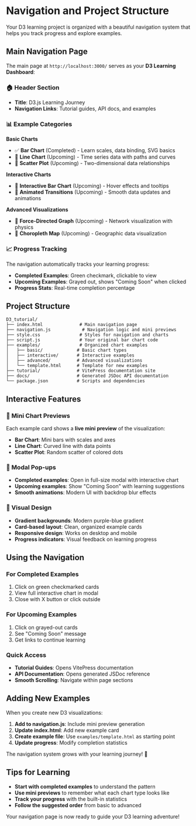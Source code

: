 # Navigation and Project Structure

Your D3 learning project is organized with a beautiful navigation system that helps you track progress and explore examples.

## Main Navigation Page

The main page at `http://localhost:3000/` serves as your **D3 Learning Dashboard**:

### 🏠 Header Section
- **Title**: D3.js Learning Journey
- **Navigation Links**: Tutorial guides, API docs, and examples

### 📊 Example Categories

**Basic Charts**
- ✅ **Bar Chart** (Completed) - Learn scales, data binding, SVG basics
- 🚧 **Line Chart** (Upcoming) - Time series data with paths and curves  
- 🚧 **Scatter Plot** (Upcoming) - Two-dimensional data relationships

**Interactive Charts**
- 🚧 **Interactive Bar Chart** (Upcoming) - Hover effects and tooltips
- 🚧 **Animated Transitions** (Upcoming) - Smooth data updates and animations

**Advanced Visualizations**
- 🚧 **Force-Directed Graph** (Upcoming) - Network visualization with physics
- 🚧 **Choropleth Map** (Upcoming) - Geographic data visualization

### 📈 Progress Tracking

The navigation automatically tracks your learning progress:
- **Completed Examples**: Green checkmark, clickable to view
- **Upcoming Examples**: Grayed out, shows \"Coming Soon\" when clicked
- **Progress Stats**: Real-time completion percentage

## Project Structure

```
D3_tutorial/
├── index.html              # Main navigation page
├── navigation.js            # Navigation logic and mini previews
├── style.css               # Styles for navigation and charts
├── script.js               # Your original bar chart code
├── examples/               # Organized chart examples
│   ├── basic/             # Basic chart types
│   ├── interactive/       # Interactive examples
│   ├── advanced/          # Advanced visualizations
│   └── template.html      # Template for new examples
├── tutorial/              # VitePress documentation site
├── docs/                  # Generated JSDoc API documentation
└── package.json           # Scripts and dependencies
```

## Interactive Features

### 🎯 Mini Chart Previews
Each example card shows a **live mini preview** of the visualization:
- **Bar Chart**: Mini bars with scales and axes
- **Line Chart**: Curved line with data points
- **Scatter Plot**: Random scatter of colored dots

### 📱 Modal Pop-ups
- **Completed examples**: Open in full-size modal with interactive chart
- **Upcoming examples**: Show \"Coming Soon\" with learning suggestions
- **Smooth animations**: Modern UI with backdrop blur effects

### 🎨 Visual Design
- **Gradient backgrounds**: Modern purple-blue gradient
- **Card-based layout**: Clean, organized example cards
- **Responsive design**: Works on desktop and mobile
- **Progress indicators**: Visual feedback on learning progress

## Using the Navigation

### For Completed Examples
1. Click on green checkmarked cards
2. View full interactive chart in modal
3. Close with X button or click outside

### For Upcoming Examples  
1. Click on grayed-out cards
2. See \"Coming Soon\" message
3. Get links to continue learning

### Quick Access
- **Tutorial Guides**: Opens VitePress documentation
- **API Documentation**: Opens generated JSDoc reference  
- **Smooth Scrolling**: Navigate within page sections

## Adding New Examples

When you create new D3 visualizations:

1. **Add to navigation.js**: Include mini preview generation
2. **Update index.html**: Add new example card
3. **Create example file**: Use `examples/template.html` as starting point
4. **Update progress**: Modify completion statistics

The navigation system grows with your learning journey! 🚀

## Tips for Learning

- **Start with completed examples** to understand the pattern
- **Use mini previews** to remember what each chart type looks like  
- **Track your progress** with the built-in statistics
- **Follow the suggested order** from basic to advanced

Your navigation page is now ready to guide your D3 learning adventure!